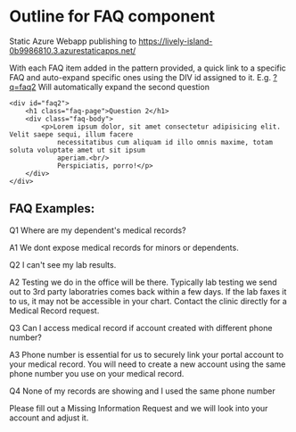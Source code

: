 # Outline for FAQ component

Static Azure Webapp publishing to https://lively-island-0b9986810.3.azurestaticapps.net/

With each FAQ item added in the pattern provided, a quick link to a specific FAQ and auto-expand specific ones using the DIV id assigned to it.  E.g. [?q=faq2](https://lively-island-0b9986810.3.azurestaticapps.net/index.html?q=faq2) Will automatically expand the second question 

```
<div id="faq2">
	<h1 class="faq-page">Question 2</h1>
	<div class="faq-body">
		<p>Lorem ipsum dolor, sit amet consectetur adipisicing elit. Velit saepe sequi, illum facere
			necessitatibus cum aliquam id illo omnis maxime, totam soluta voluptate amet ut sit ipsum
			aperiam.<br/>
			Perspiciatis, porro!</p>
	</div>
</div>
```


## FAQ Examples:

Q1 Where are my dependent's medical records?

A1 We dont expose medical records for minors or dependents.

Q2 I can't see my lab results.

A2 Testing we do in the office will be there. Typically lab testing we send out to 3rd party laboratries comes back within a few days.  If the lab faxes it to us, it may not be accessible in your chart. Contact the clinic directly for a Medical Record request.

Q3 Can I access medical record if account created with different phone number?

A3 Phone number is essential for us to securely link your portal account to your medical record. You will need to create a new account using the same phone number you use on your medical record.

Q4 None of my records are showing and I used the same phone number

Please fill out a Missing Information Request and we will look into your account and adjust it.
